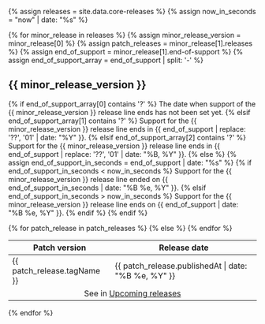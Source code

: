 {% assign releases = site.data.core-releases %}
{% assign now_in_seconds = "now" | date: "%s" %}

{% for minor_release in releases %}
{% assign minor_release_version = minor_release[0] %}
{% assign patch_releases = minor_release[1].releases %}
{% assign end_of_support = minor_release[1].end-of-support %}
{% assign end_of_support_array = end_of_support | split: '-' %}
## {{ minor_release_version }}

{% if end_of_support_array[0] contains '?' %}
The date when support of the {{ minor_release_version }} release line ends has not been set yet.
{% elsif end_of_support_array[1] contains '?' %}
Support for the {{ minor_release_version }} release line ends in {{ end_of_support | replace: '??', '01' | date: "%Y" }}.
{% elsif end_of_support_array[2] contains '?' %}
Support for the {{ minor_release_version }} release line ends in {{ end_of_support | replace: '??', '01' | date: "%B, %Y" }}.
{% else %}
{% assign end_of_support_in_seconds = end_of_support | date: "%s" %}
{% if end_of_support_in_seconds < now_in_seconds %}
Support for the {{ minor_release_version }} release line ended on {{ end_of_support_in_seconds | date: "%B&nbsp;%e, %Y" }}.
{% elsif end_of_support_in_seconds > now_in_seconds %}
Support for the {{ minor_release_version }} release line ends on {{ end_of_support | date: "%B&nbsp;%e, %Y" }}.
{% endif %}
{% endif %}
<table>
  <thead>
    <tr>
      <th>Patch version</th>
      <th>Release date</th>
    </tr>
  </thead>
  <tbody>
  {% for patch_release in patch_releases %}
    <tr>
        <td>{{ patch_release.tagName }}</td>
        <td>{{ patch_release.publishedAt | date: "%B&nbsp;%e, %Y" }}</td>
    </tr>
    {% else %}
    <tr>
        <td colspan="2" align="center">See in <a href="{{ site.baseurl }}/release/">Upcoming releases</a></td>
    </tr>
  {% endfor %}<!-- patch_releases -->
  </tbody>
</table>

{% endfor %} <!-- minor_releases -->
